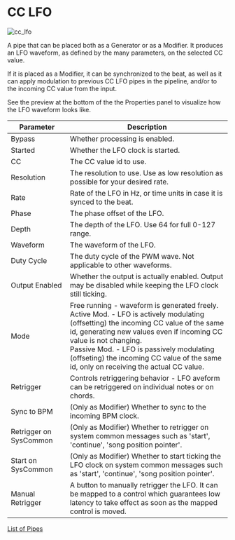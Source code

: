 # CC LFO

![cc_lfo](https://blokas.io/images/midihub/pipes/cc_lfo_hybrid.svg)

A pipe that can be placed both as a Generator or as a Modifier.
It produces an LFO waveform, as defined by the many parameters,
on the selected CC value.

If it is placed as a Modifier, it can be synchronized to the beat,
as well as it can apply modulation to previous CC LFO pipes in the pipeline,
and/or to the incoming CC value from the input.

See the preview at the bottom of the the Properties panel to visualize how the LFO waveform looks like.

| Parameter              | Description                    |
| ---------------------- | ------------------------------ |
| Bypass                 | Whether processing is enabled. |
| Started                | Whether the LFO clock is started. |
| CC                     | The CC value id to use. |
| Resolution             | The resolution to use. Use as low resolution as possible for your desired rate. |
| Rate                   | Rate of the LFO in Hz, or time units in case it is synced to the beat. |
| Phase                  | The phase offset of the LFO. |
| Depth                  | The depth of the LFO. Use 64 for full 0-127 range. |
| Waveform               | The waveform of the LFO. |
| Duty Cycle             | The duty cycle of the PWM wave. Not applicable to other waveforms. |
| Output Enabled         | Whether the output is actually enabled. Output may be disabled while keeping the LFO clock still ticking. |
| Mode                   | Free running - waveform is generated freely.<br>Active Mod. - LFO is actively modulating (offsetting) the incoming CC value of the same id, generating new values even if incoming CC value is not changing.<br>Passive Mod. - LFO is passively modulating (offseting) the incoming CC value of the same id, only on receiving the actual CC value. |
| Retrigger              | Controls retriggering behavior - LFO aveform can be retriggered on individual notes or on chords. |
| Sync to BPM            | (Only as Modifier) Whether to sync to the incoming BPM clock. |
| Retrigger on SysCommon | (Only as Modifier) Whether to retrigger on system common messages such as 'start', 'continue', 'song position pointer'. |
| Start on SysCommon     | (Only as Modifier) Whether to start ticking the LFO clock on system common messages such as 'start', 'continue', 'song position pointer'. |
| Manual Retrigger       | A button to manually retrigger the LFO. It can be mapped to a control which guarantees low latency to take effect as soon as the mapped control is moved. |

[List of Pipes](index.md#the-list-of-pipes)
